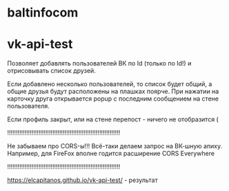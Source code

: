 # baltinfocom

# vk-api-test

Позволяет добавлять пользователей ВК по Id (только по Id!) и отрисовывать список друзей.

Если добавлено несколько пользователей, то список будет общий, а общие друзья будут расположены на плашках поярче. При нажатии на карточку друга открывается popup с последним сообщением на стене пользователя.

Если профиль закрыт, или на стене перепост - ничего не отобразится (

!!!!!!!!!!!!!!!!!!!!!!!!!!!!!!!!!!!!!!!!!!!!!!!!!!!!!!!!!!!!!!!!!

Не забываем про CORS-ы!!!
Всё-таки делаем запрос на ВК-шную апиху.
Например, для FireFox вполне годится расширение CORS Everywhere

!!!!!!!!!!!!!!!!!!!!!!!!!!!!!!!!!!!!!!!!!!!!!!!!!!!!!!!!!!!!!!!!!

https://elcapitanos.github.io/vk-api-test/ - результат

